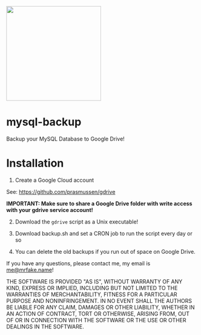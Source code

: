 <a href="https://www.mrfake.name/ghpromo" target="_blank"><img src="https://mrfake.name/ghpromo/promo.png" height="250"></a>

# mysql-backup
Backup your MySQL Database to Google Drive!

# Installation

1. Create a Google Cloud account

See: https://github.com/prasmussen/gdrive

**IMPORTANT: Make sure to share a Google Drive folder with write access with your gdrive service account!**

2. Download the `gdrive` script as a Unix executable!

3. Download backup.sh and set a CRON job to run the script every day or so

4. You can delete the old backups if you run out of space on Google Drive.

If you have any questions, please contact me, my email is me@mrfake.name!


THE SOFTWARE IS PROVIDED "AS IS", WITHOUT WARRANTY OF ANY KIND,
EXPRESS OR IMPLIED, INCLUDING BUT NOT LIMITED TO THE WARRANTIES OF
MERCHANTABILITY, FITNESS FOR A PARTICULAR PURPOSE AND NONINFRINGEMENT.
IN NO EVENT SHALL THE AUTHORS BE LIABLE FOR ANY CLAIM, DAMAGES OR
OTHER LIABILITY, WHETHER IN AN ACTION OF CONTRACT, TORT OR OTHERWISE,
ARISING FROM, OUT OF OR IN CONNECTION WITH THE SOFTWARE OR THE USE OR
OTHER DEALINGS IN THE SOFTWARE.
